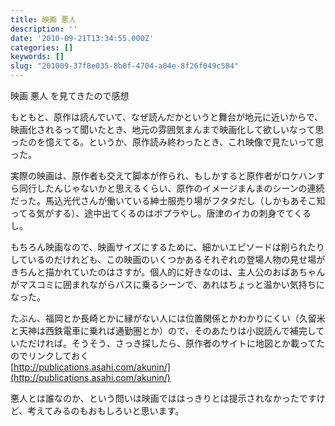 ```yaml
---
title: 映画 悪人
description: ''
date: '2010-09-21T13:34:55.000Z'
categories: []
keywords: []
slug: "201009-37f8e035-8b0f-4704-a04e-8f26f049c584"
---
```

映画 悪人 を見てきたので感想

もともと、原作は読んでいて、なぜ読んだかというと舞台が地元に近いからで、映画化されるって聞いたとき、地元の雰囲気まんまで映画化して欲しいなって思ったのを憶えてる。というか、原作読み終わったとき、これ映像で見たいって思った。

実際の映画は、原作者も交えて脚本が作られ、もしかすると原作者がロケハンすら同行したんじゃないかと思えるくらい、原作のイメージまんまのシーンの連続だった。馬込光代さんが働いている紳士服売り場がフタタだし（しかもあそこ知ってる気がする）、途中出てくるのはポプラやし。唐津のイカの刺身でてくるし。

もちろん映画なので、映画サイズにするために、細かいエピソードは削られたりしているのだけれども、この映画のいくつかあるそれぞれの登場人物の見せ場がきちんと描かれていたのはさすが。個人的に好きなのは、主人公のおばあちゃんがマスコミに囲まれながらバスに乗るシーンで、あれはちょっと温かい気持ちになった。

たぶん、福岡とか長崎とかに縁がない人には位置関係とかわかりにくい（久留米と天神は西鉄電車に乗れば通勤圏とか）ので、そのあたりは小説読んで補完していただければ。そうそう、さっき探したら、原作者のサイトに地図とか載ってたのでリンクしておく   
[http://publications.asahi.com/akunin/](http://publications.asahi.com/akunin/)

悪人とは誰なのか、という問いは映画でははっきりとは提示されなかったですけど、考えてみるのもおもしろいと思います。